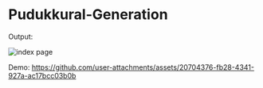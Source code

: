 # Pudukkural-Generation

Output:

![index page](https://github.com/user-attachments/assets/a6fc37c8-0dbd-4844-a9c3-af94016d639c)


Demo:
https://github.com/user-attachments/assets/20704376-fb28-4341-927a-ac17bcc03b0b

